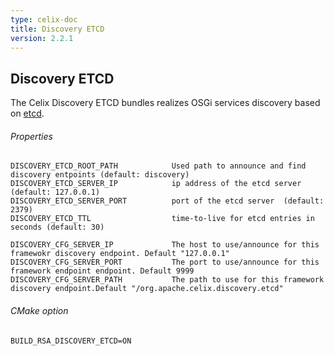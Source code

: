 ```yaml
---
type: celix-doc
title: Discovery ETCD
version: 2.2.1
---
```


<!--
Licensed to the Apache Software Foundation (ASF) under one or more
contributor license agreements.  See the NOTICE file distributed with
this work for additional information regarding copyright ownership.
The ASF licenses this file to You under the Apache License, Version 2.0
(the "License"); you may not use this file except in compliance with
the License.  You may obtain a copy of the License at
   
    http://www.apache.org/licenses/LICENSE-2.0

Unless required by applicable law or agreed to in writing, software
distributed under the License is distributed on an "AS IS" BASIS,
WITHOUT WARRANTIES OR CONDITIONS OF ANY KIND, either express or implied.
See the License for the specific language governing permissions and
limitations under the License.
-->

## Discovery ETCD

The Celix Discovery ETCD bundles realizes OSGi services discovery based on [etcd](https://github.com/coreos/etcd).

###### Properties
    DISCOVERY_ETCD_ROOT_PATH            Used path to announce and find discovery entpoints (default: discovery)
    DISCOVERY_ETCD_SERVER_IP            ip address of the etcd server (default: 127.0.0.1)
    DISCOVERY_ETCD_SERVER_PORT          port of the etcd server  (default: 2379)
    DISCOVERY_ETCD_TTL                  time-to-live for etcd entries in seconds (default: 30)
    
    DISCOVERY_CFG_SERVER_IP             The host to use/announce for this framewokr discovery endpoint. Default "127.0.0.1"
    DISCOVERY_CFG_SERVER_PORT           The port to use/announce for this framework endpoint endpoint. Default 9999
    DISCOVERY_CFG_SERVER_PATH           The path to use for this framework discovery endpoint.Default "/org.apache.celix.discovery.etcd"

###### CMake option
    BUILD_RSA_DISCOVERY_ETCD=ON
